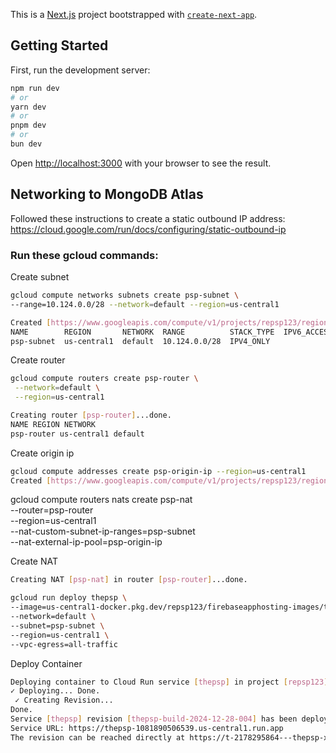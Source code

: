This is a [Next.js](https://nextjs.org) project bootstrapped with [`create-next-app`](https://nextjs.org/docs/app/api-reference/cli/create-next-app).

## Getting Started

First, run the development server:

```bash
npm run dev
# or
yarn dev
# or
pnpm dev
# or
bun dev
```

Open [http://localhost:3000](http://localhost:3000) with your browser to see the result.

## Networking to MongoDB Atlas

Followed these instructions to create a static outbound IP address:
https://cloud.google.com/run/docs/configuring/static-outbound-ip

### Run these gcloud commands:

Create subnet

```bash
gcloud compute networks subnets create psp-subnet \
--range=10.124.0.0/28 --network=default --region=us-central1
```

```bash
Created [https://www.googleapis.com/compute/v1/projects/repsp123/regions/us-central1/subnetworks/psp-subnet].
NAME        REGION       NETWORK  RANGE          STACK_TYPE  IPV6_ACCESS_TYPE  INTERNAL_IPV6_PREFIX  EXTERNAL_IPV6_PREFIX
psp-subnet  us-central1  default  10.124.0.0/28  IPV4_ONLY
```

Create router

```bash
gcloud compute routers create psp-router \
 --network=default \
 --region=us-central1
```

```bash
Creating router [psp-router]...done.
NAME REGION NETWORK
psp-router us-central1 default
```

Create origin ip

```bash
gcloud compute addresses create psp-origin-ip --region=us-central1
Created [https://www.googleapis.com/compute/v1/projects/repsp123/regions/us-central1/addresses/psp-origin-ip].
```

gcloud compute routers nats create psp-nat \
 --router=psp-router \
 --region=us-central1 \
 --nat-custom-subnet-ip-ranges=psp-subnet \
 --nat-external-ip-pool=psp-origin-ip

Create NAT

```bash
Creating NAT [psp-nat] in router [psp-router]...done.
```

```bash
gcloud run deploy thepsp \
--image=us-central1-docker.pkg.dev/repsp123/firebaseapphosting-images/thepsp@sha256:b2a65ba4fb355fd67dad22f100ccb2000f811784daa392e1a2ecf1d9205b5663 \
--network=default \
--subnet=psp-subnet \
--region=us-central1 \
--vpc-egress=all-traffic
```

Deploy Container

```bash
Deploying container to Cloud Run service [thepsp] in project [repsp123] region [us-central1]
✓ Deploying... Done.
 ✓ Creating Revision...
Done.
Service [thepsp] revision [thepsp-build-2024-12-28-004] has been deployed and is serving 100 percent of traffic.
Service URL: https://thepsp-1081890506539.us-central1.run.app
The revision can be reached directly at https://t-2178295864---thepsp-xm6jid22bq-uc.a.run.app
```
